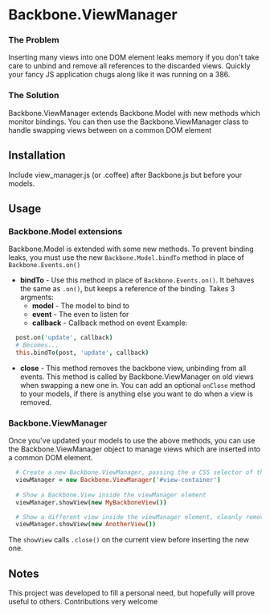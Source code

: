# Backbone.ViewManager
### The Problem
Inserting many views into one DOM element leaks memory if you don't take care to unbind and remove all references to the discarded views. Quickly your fancy JS application chugs along like it was running on a 386.

### The Solution
Backbone.ViewManager extends Backbone.Model with new methods which monitor bindings. You can then use the Backbone.ViewManager class to handle swapping views between on a common DOM element

## Installation
Include view\_manager.js (or .coffee) after Backbone.js but before your models.

## Usage
### Backbone.Model extensions
Backbone.Model is extended with some new methods. To prevent binding leaks, you must use the new `Backbone.Model.bindTo` method in place of `Backbone.Events.on()`

* **bindTo** - Use this method in place of `Backbone.Events.on()`. It behaves the same as `.on()`, but keeps a reference of the binding. Takes 3 argments:
  * **model** - The model to bind to
  * **event** - The even to listen for
  * **callback** - Callback method on event
  Example:

```coffeescript
  post.on('update', callback)
  # Becomes...
  this.bindTo(post, 'update', callback)
```
* **close** - This method removes the backbone view, unbinding from all events. This method is called by Backbone.ViewManager on old views when swapping a new one in. You can add an optional `onClose` method to your models, if there is anything else you want to do when a view is removed.

### Backbone.ViewManager
Once you've updated your models to use the above methods, you can use the Backbone.ViewManager object to manage views which are inserted into a common DOM element.
```coffeescript
  # Create a new Backbone.ViewManager, passing the a CSS selector of the object you wish to insert the views into:
  viewManager = new Backbone.ViewManager('#view-container')
  
  # Show a Backbone.View inside the viewManager element
  viewManager.showView(new MyBackboneView())

  # Show a different view inside the viewManager element, cleanly removing the prior view
  viewManager.showView(new AnotherView())
```

The `showView` calls `.close()` on the current view before inserting the new one.

## Notes
This project was developed to fill a personal need, but hopefully will prove useful to others. Contributions very welcome
